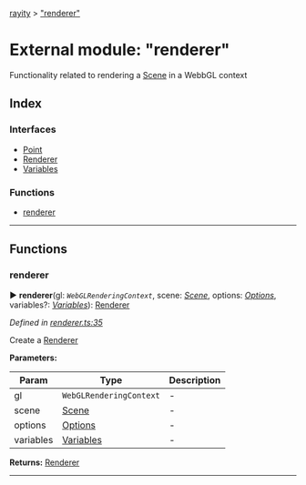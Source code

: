 [rayity](../README.md) > ["renderer"](../modules/_renderer_.md)



# External module: "renderer"


Functionality related to rendering a [Scene](../interfaces/_scene_.scene.md) in a WebbGL context

## Index

### Interfaces

* [Point](../interfaces/_renderer_.point.md)
* [Renderer](../interfaces/_renderer_.renderer.md)
* [Variables](../interfaces/_renderer_.variables.md)


### Functions

* [renderer](_renderer_.md#renderer-1)



---
## Functions
<a id="renderer-1"></a>

###  renderer

► **renderer**(gl: *`WebGLRenderingContext`*, scene: *[Scene](../interfaces/_scene_.scene.md)*, options: *[Options](../interfaces/_options_.options.md)*, variables?: *[Variables](../interfaces/_renderer_.variables.md)*): [Renderer](../interfaces/_renderer_.renderer.md)




*Defined in [renderer.ts:35](https://github.com/gribbet/rayity/blob/afedd20/src/renderer.ts#L35)*



Create a [Renderer](../interfaces/_renderer_.renderer.md)


**Parameters:**

| Param | Type | Description |
| ------ | ------ | ------ |
| gl | `WebGLRenderingContext`   |  - |
| scene | [Scene](../interfaces/_scene_.scene.md)   |  - |
| options | [Options](../interfaces/_options_.options.md)   |  - |
| variables | [Variables](../interfaces/_renderer_.variables.md)   |  - |





**Returns:** [Renderer](../interfaces/_renderer_.renderer.md)





___


